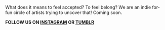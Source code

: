 What does it means to feel accepted? To feel belong?
We are an indie for-fun circle of artists trying to uncover that!
Coming soon.

**FOLLOW US ON [INSTAGRAM](https://instagram.com/waylovely.stories) OR [TUMBLR](https://www.tumblr.com/waylovely-stories)**
